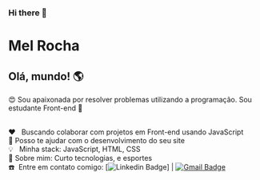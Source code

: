 ### Hi there 👋

<!--
**Mel-Rocha/Mel-Rocha** is a ✨ _special_ ✨ repository because its `README.md` (this file) appears on your GitHub profile.

Here are some ideas to get you started:

- 🔭 I’m currently working on ...
- 🌱 I’m currently learning ...
- 👯 I’m looking to collaborate on ...
- 🤔 I’m looking for help with ...
- 💬 Ask me about ...
- 📫 How to reach me: ...
- 😄 Pronouns: ...
- ⚡ Fun fact: ...
- :heart_eyes: ...
-:basketball: ...
- :dart: ...
-:bulb: ...
-:heart: ...
-:boom: ...
-:phone: ...
-:earth_americas: ...
-:muscle: ...
-->

# Mel Rocha

## Olá, mundo! :earth_americas: 
 :heart_eyes: Sou apaixonada por resolver problemas utilizando a programação.
 Sou estudante Front-end :muscle:

 
 <br/> :heart: &nbsp; Buscando colaborar com projetos em Front-end usando JavaScript
 <br/> :dart: Posso te ajudar com o desenvolvimento do seu site
 <br/> :bulb: &nbsp; Minha stack: JavaScript, HTML, CSS
 <br/> :basketball: Sobre mim: Curto tecnologias, e esportes 
 <br/> :phone:&nbsp; Entre em contato comigo: [![Linkedin Badge](https://www.linkedin.com/in/mel-rocha-1421a21aa/)]
| 
[![Gmail Badge](https://img.shields.io/badge/-rochamel73@gmail.com-c14438?style=flat-square&logo=Gmail&logoColor=white&link=mailto:rochamel73@gmail.com)](rochamel73@gmail.com)
